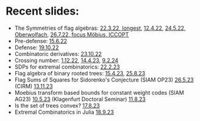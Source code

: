 
# Recent slides:

- The Symmetries of flag algebras: [22.3.22, longest](/FlagSymmetries/March22), [12.4.22](/FlagSymmetries/April22), [24.5.22, Oberwolfach](/FlagSymmetries/May24), [26.7.22, focus Möbius, ICCOPT](/FlagSymmetries/July26)
- Pre-defense: [15.6.22](/PreDefense)
- Defense: [19.10.22](/defense/#/0/1)
- Combinatoric derivatives: [23.10.22](/CombDerivatives)
- Crossing number: [1.12.22](/Crossing), [14.4.23](/CrossingGeorgiaTech), [9.2.24](/CrossingTalkIowaCity/)
- SDPs for extremal combinatorics: [22.2.23](/SDPsForExtremalCombinatorics)
- Flag algebra of binary rooted trees: [15.4.23](/TreeFlags), [25.8.23](/TreeFlagsEuropt23)
- Flag Sums of Squares for Sidorenko's Conjecture (SIAM OP23) [26.5.23](/CombDerivatives_SiamOP23) (CIRM) [13.11.23](/CombDerivatives_CIRM)
- Moebius transform based bounds for constant weight codes (SIAM AG23) [10.5.23](/MoebiusCodes) (Klagenfurt Doctoral Seminar) [11.8.23](/MoebiusCodesKlagenfurt)
- Is the set of trees convex? [17.8.23](/Oberwolfach2333)
- Extremal Combinatorics in Julia [18.9.23](/FlagCodeTalk)